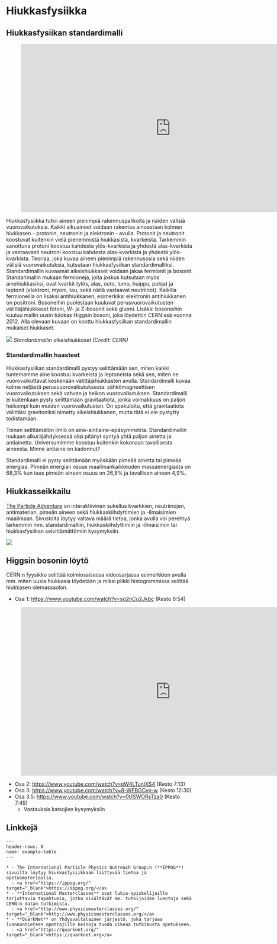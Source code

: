 # Hiukkasfysiikka

## Hiukkasfysiikan standardimalli

<figure class="video_container">
    <iframe width="808" height="454.5" src="https://www.youtube.com/embed/ehHoOYqAT_U" frameborder="0" allow="accelerometer; autoplay; clipboard-write; encrypted-media; gyroscope; picture-in-picture" allowfullscreen></iframe>
</figure>

Hiukkasfysiikka tutkii aineen pienimpiä rakennuspalikoita ja näiden välisiä vuorovaikutuksia.
Kaikki alkuaineet voidaan rakentaa ainoastaan kolmen hiukkasen - protonin, neutronin ja elektronin - avulla.
Protonit ja neutronit koostuvat kuitenkin vielä pienemmistä hiukkasista, kvarkeista.
Tarkemmin sanottuna protoni koostuu kahdesta ylös-kvarkista ja yhdestä alas-kvarkista ja vastaavasti neutroni koostuu kahdesta alas-kvarkista ja yhdestä ylös-kvarkista.
Teoriaa, joka kuvaa aineen pienimpiä rakennusosia sekä niiden välisiä vuorovaikutuksia, kutsutaan hiukkasfysiikan standardimalliksi.
Standardimallin kuvaamat alkeishiukkaset voidaan jakaa fermionit ja bosonit.
Standarimallin mukaan fermioneja, joita joskus kutsutaan myös ainehiukkasiksi, ovat kvarkit (ylös, alas, outo, lumo, huippu, pohja) ja leptonit (elektroni, myoni, tau, sekä näitä vastaavat neutriinot).
Kaikilla fermioneilla on lisäksi antihiukkanen, esimerkiksi elektronin antihiukkanen on positroni.
Bosoneihin puolestaan kuuluvat perusvuorovaikutusten välittäjähiukkaset fotoni, Ẃ- ja Z-bosonit sekä gluoni.
Lisäksi bosoneihin kuuluu mallin uusin tulokas Higgsin bosoni, joka löydettiin CERN:ssä vuonna 2012.
Alla olevaan kuvaan on koottu hiukkasfysiikan standardimallin mukaiset hiukkaset.

![](img/standardimalli.png)
*Standardimallin alkeishiukkaset (Credit: CERN)*

### Standardimallin haasteet

Hiukkasfysiikan standardimalli pystyy selittämään sen, miten kaikki tuntemamme aine koostuu kvarkeista ja leptoneista sekä sen, miten ne vuorovaikuttavat keskenään välittäjähiukkasten avulla.
Standardimalli kuvaa kolme neljästä perusvuorovaikutuksesta: sähkömagneettisen vuorovaikutuksen sekä vahvan ja heikon vuorovaikutuksen.
Standardimalli ei kuitenkaan pysty selittämään gravitaatiota, jonka voimakkuus on paljon heikompi kuin muiden vuorovaikutusten.
On spekuloitu, että gravitaatiota välittäisi gravitoniksi nimetty alkeishiukkanen, mutta tätä ei ole pystytty todistamaan.

Toinen selittämätön ilmiö on aine-aintiaine-epäsymmetria.
Standardimallin mukaan alkuräjähdyksessä olisi pitänyt syntyä yhtä paljon ainetta ja antiainetta.
Universumimme koostuu kuitenkin kokonaan tavallisesta aineesta.
Minne antiaine on kadonnut?

Standardimalli ei pysty selittämään myöskään pimeää ainetta tai pimeää energiaa.
Pimeän energian osuus maailmankaikkeuden massaenergiasta on 68,3% kun taas pimeän aineen osuus on 26,8% ja tavallisen aineen 4,9%.

## Hiukkasseikkailu

<a href="https://particleadventure.org/index.html" target="_blank">The Particle Adventure</a> on interaktiivinen sukellus kvarkkien, neutriinojen, antimaterian, pimeän aineen sekä hiukkaskiihdyttimien ja -ilmaisimien maailmaan. Sivustolta löytyy valtava määrä tietoa, jonka avulla voi perehtyä tarkemmin mm. standardimalliin, hiukkaskiihdyttimiin ja -ilmaisimiin tai hiukkasfysiikan selvittämättömiin kysymyksiin.

<a href="https://particleadventure.org/index.html" target="_blank">![](img/particle_adventure.png)</a>

## Higgsin bosonin löytö

CERN:n fyysikko selittää kolmiosaisessa videosarjassa esimerkkien avulla mm. miten uusia hiukkasia löydetään ja miksi piikki histogrammissa selittää hiukkasen olemassaolon.

- Osa 1: <a href="https://www.youtube.com/watch?v=so2nCu2Jkbc" target="_blank">https://www.youtube.com/watch?v=so2nCu2Jkbc</a> (Kesto 6:54)
<figure class="video_container">
    <iframe width="808" height="454.5" src="https://www.youtube.com/embed/so2nCu2Jkbc" frameborder="0" allow="accelerometer; autoplay; clipboard-write; encrypted-media; gyroscope; picture-in-picture" allowfullscreen></iframe>
</figure>

- Osa 2: <a href="https://www.youtube.com/watch?v=pW4LTunlXS4" target="_blank">https://www.youtube.com/watch?v=pW4LTunlXS4</a> (Kesto 7:13)
- Osa 3: <a href="https://www.youtube.com/watch?v=8-WFBGCvv-w" target="_blank">https://www.youtube.com/watch?v=8-WFBGCvv-w</a> (Kesto 12:30)
- Osa 3.5: <a href="https://www.youtube.com/watch?v=0USWORsTza0" target="_blank">https://www.youtube.com/watch?v=0USWORsTza0</a> (Kesto 7:49)
    - Vastauksia katsojien kysymyksiin

## Linkkejä

 ```{list-table}
---
header-rows: 0
name: example-table
---

* - The International Particle Physics Outreach Group:n (**IPPOG**) sivuilta löytyy hiukkasfysiikkaan liittyvää tietoa ja opetusmateriaalia.
   - <a href="https://ippog.org/" target="_blank">https://ippog.org/</a>
* - **International Masterclasses** ovat lukio-opiskelijoille tarjottavia tapahtumia, jotka sisältävät mm. tutkijoiden luentoja sekä CERN:n datan tutkimista.
   - <a href="http://www.physicsmasterclasses.org/" target="_blank">http://www.physicsmasterclasses.org/</a>
* - **QuarkNet** on Yhdysvaltalainen järjestö, joka tarjoaa luonnontieteen opettajille keinoja tuoda oikeaa tutkimusta opetukseen.
   - <a href="https://quarknet.org/" target="_blank">https://quarknet.org</a>
```
